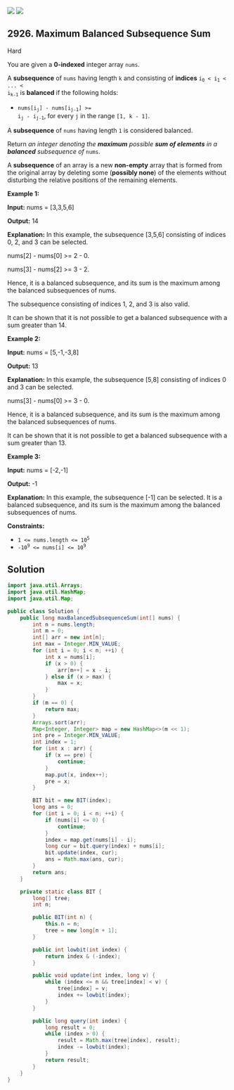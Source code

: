[![](https://img.shields.io/github/stars/javadev/LeetCode-in-Java?label=Stars&style=flat-square)](https://github.com/javadev/LeetCode-in-Java)
[![](https://img.shields.io/github/forks/javadev/LeetCode-in-Java?label=Fork%20me%20on%20GitHub%20&style=flat-square)](https://github.com/javadev/LeetCode-in-Java/fork)

## 2926\. Maximum Balanced Subsequence Sum

Hard

You are given a **0-indexed** integer array `nums`.

A **subsequence** of `nums` having length `k` and consisting of **indices** <code>i<sub>0</sub> < i<sub>1</sub> < ... < i<sub>k-1</sub></code> is **balanced** if the following holds:

*   <code>nums[i<sub>j</sub>] - nums[i<sub>j-1</sub>] >= i<sub>j</sub> - i<sub>j-1</sub></code>, for every `j` in the range `[1, k - 1]`.

A **subsequence** of `nums` having length `1` is considered balanced.

Return _an integer denoting the **maximum** possible **sum of elements** in a **balanced** subsequence of_ `nums`.

A **subsequence** of an array is a new **non-empty** array that is formed from the original array by deleting some (**possibly none**) of the elements without disturbing the relative positions of the remaining elements.

**Example 1:**

**Input:** nums = [3,3,5,6]

**Output:** 14

**Explanation:** In this example, the subsequence [3,5,6] consisting of indices 0, 2, and 3 can be selected. 

nums[2] - nums[0] >= 2 - 0. 

nums[3] - nums[2] >= 3 - 2. 

Hence, it is a balanced subsequence, and its sum is the maximum among the balanced subsequences of nums. 

The subsequence consisting of indices 1, 2, and 3 is also valid. 

It can be shown that it is not possible to get a balanced subsequence with a sum greater than 14.

**Example 2:**

**Input:** nums = [5,-1,-3,8]

**Output:** 13

**Explanation:** In this example, the subsequence [5,8] consisting of indices 0 and 3 can be selected. 

nums[3] - nums[0] >= 3 - 0. 

Hence, it is a balanced subsequence, and its sum is the maximum among the balanced subsequences of nums. 

It can be shown that it is not possible to get a balanced subsequence with a sum greater than 13.

**Example 3:**

**Input:** nums = [-2,-1]

**Output:** -1

**Explanation:** In this example, the subsequence [-1] can be selected. It is a balanced subsequence, and its sum is the maximum among the balanced subsequences of nums.

**Constraints:**

*   <code>1 <= nums.length <= 10<sup>5</sup></code>
*   <code>-10<sup>9</sup> <= nums[i] <= 10<sup>9</sup></code>

## Solution

```java
import java.util.Arrays;
import java.util.HashMap;
import java.util.Map;

public class Solution {
    public long maxBalancedSubsequenceSum(int[] nums) {
        int n = nums.length;
        int m = 0;
        int[] arr = new int[n];
        int max = Integer.MIN_VALUE;
        for (int i = 0; i < n; ++i) {
            int x = nums[i];
            if (x > 0) {
                arr[m++] = x - i;
            } else if (x > max) {
                max = x;
            }
        }
        if (m == 0) {
            return max;
        }
        Arrays.sort(arr);
        Map<Integer, Integer> map = new HashMap<>(m << 1);
        int pre = Integer.MIN_VALUE;
        int index = 1;
        for (int x : arr) {
            if (x == pre) {
                continue;
            }
            map.put(x, index++);
            pre = x;
        }

        BIT bit = new BIT(index);
        long ans = 0;
        for (int i = 0; i < n; ++i) {
            if (nums[i] <= 0) {
                continue;
            }
            index = map.get(nums[i] - i);
            long cur = bit.query(index) + nums[i];
            bit.update(index, cur);
            ans = Math.max(ans, cur);
        }
        return ans;
    }

    private static class BIT {
        long[] tree;
        int n;

        public BIT(int n) {
            this.n = n;
            tree = new long[n + 1];
        }

        public int lowbit(int index) {
            return index & (-index);
        }

        public void update(int index, long v) {
            while (index <= n && tree[index] < v) {
                tree[index] = v;
                index += lowbit(index);
            }
        }

        public long query(int index) {
            long result = 0;
            while (index > 0) {
                result = Math.max(tree[index], result);
                index -= lowbit(index);
            }
            return result;
        }
    }
}
```